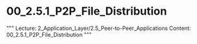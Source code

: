 # 00_2.5.1_P2P_File_Distribution

"""
Lecture: 2_Application_Layer/2.5_Peer-to-Peer_Applications
Content: 00_2.5.1_P2P_File_Distribution
"""

